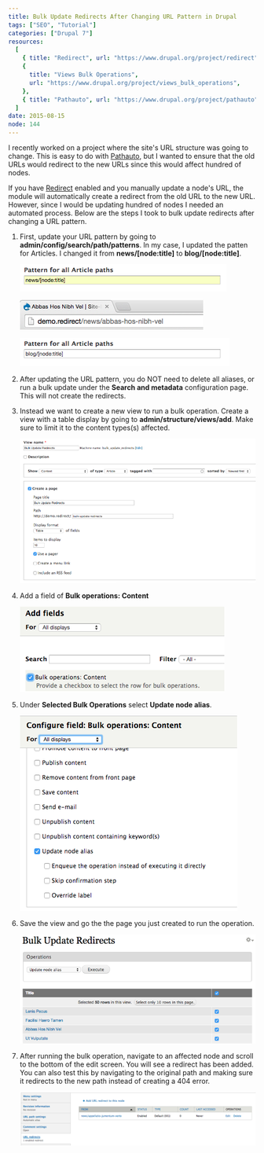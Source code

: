 ```yaml
---
title: Bulk Update Redirects After Changing URL Pattern in Drupal
tags: ["SEO", "Tutorial"]
categories: ["Drupal 7"]
resources:
  [
    { title: "Redirect", url: "https://www.drupal.org/project/redirect" },
    {
      title: "Views Bulk Operations",
      url: "https://www.drupal.org/project/views_bulk_operations",
    },
    { title: "Pathauto", url: "https://www.drupal.org/project/pathauto" },
  ]
date: 2015-08-15
node: 144
---
```


I recently worked on a project where the site's URL structure was going to change. This is easy to do with [Pathauto](https://www.drupal.org/project/pathauto), but I wanted to ensure that the old URLs would redirect to the new URLs since this would affect hundred of nodes.

If you have [Redirect](https://www.drupal.org/project/redirect) enabled and you manually update a node's URL, the module will automatically create a redirect from the old URL to the new URL. However, since I would be updating hundred of nodes I needed an automated process. Below are the steps I took to bulk update redirects after changing a URL pattern.

1. First, update your URL pattern by going to **admin/config/search/path/patterns**. In my case, I updated the patten for Articles. I changed it from **news/[node:title]** to **blog/[node:title]**.

   ![](/assets/images/posts/bulk-update-redirects-after-changing-url-pattern-drupal/Screen-Shot-2015-08-15-at-8.21.58-AM.png)

   ![](/assets/images/posts/bulk-update-redirects-after-changing-url-pattern-drupal/Screen-Shot-2015-08-15-at-8.23.46-AM.png)

   ![](/assets/images/posts/bulk-update-redirects-after-changing-url-pattern-drupal/Screen-Shot-2015-08-15-at-8.24.53-AM.png)

2. After updating the URL pattern, you do NOT need to delete all aliases, or run a bulk update under the **Search and metadata** configuration page. This will not create the redirects.
3. Instead we want to create a new view to run a bulk operation. Create a view with a table display by going to **admin/structure/views/add**. Make sure to limit it to the content types(s) affected.

   ![](/assets/images/posts/bulk-update-redirects-after-changing-url-pattern-drupal/Screen-Shot-2015-08-15-at-8.27.37-AM.png)

4. Add a field of **Bulk operations: Content**

   ![](/assets/images/posts/bulk-update-redirects-after-changing-url-pattern-drupal/Screen-Shot-2015-08-15-at-8.28.25-AM.png)

5. Under **Selected Bulk Operations** select **Update node alias**.

   ![](/assets/images/posts/bulk-update-redirects-after-changing-url-pattern-drupal/Screen-Shot-2015-08-15-at-9.23.04-PM.png)

6. Save the view and go the the page you just created to run the operation.

   ![](/assets/images/posts/bulk-update-redirects-after-changing-url-pattern-drupal/Screen-Shot-2015-08-15-at-8.31.23-AM.png)

7. After running the bulk operation, navigate to an affected node and scroll to the bottom of the edit screen. You will see a redirect has been added. You can also test this by navigating to the original path and making sure it redirects to the new path instead of creating a 404 error.

   ![](/assets/images/posts/bulk-update-redirects-after-changing-url-pattern-drupal/Screen-Shot-2015-08-15-at-8.34.43-AM.png)
